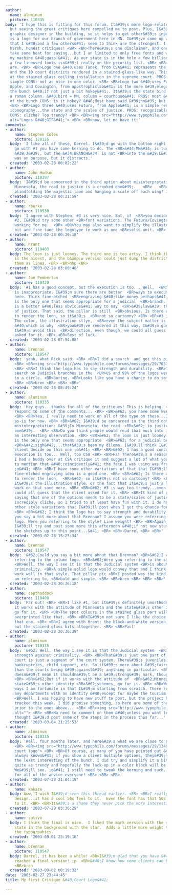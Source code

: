 ```yaml
---
author:
  name: aluminum
  picture: 110335
body: 'I hope this is fitting for this forum. It&#39;s more logo-related than logo-type-related,
  but seeing the great critiques here compelled me to post. Plus, I&#39;m the only
  graphic designer in the building, so it helps to get other&#39;s input. <BR> <BR>This
  is a logo for our branch of government here in MN. I&#39;ve come up with 3 variations
  that I &#40;and a few others&#41; seem to think are the strongest. I now need your
  harsh, honest critiques! <BR> <BR>There&#39;s one disclaimer, and one I&#39;ll probably
  take some heat for saying...but I an limited to only free fonts and whatevers on
  my machine &#40;gasp!&#41;. As our state is in the hole a few billion, getting darrel
  a few licensed fonts isn&#39;t really on the priority list. <BR> <BR>So, here they
  are. <BR> <BR>Logo one &#40;uses Tanek, from CSA&#41; represents the state &#40;duh&#41;
  and the 10 court districts rendered in a stained-glass-like way. This also hints
  at the stained glass ceiling installation in the supreme court. PROS: nice double-meaning,
  simple CONS: not as nice in one-color. <BR> <BR>Logo two &#40;uses Futura, from
  Apple, and Covington, from apostrophiclab&#41; is the more &#39;elegant&#39; of
  the bunch &#40;if not just a bit hokey&#41;. It&#39;s the state bird perched upon
  a roman column. &#40;bird = MN, column = courhouse&#41; PROS: most &#39;regal&#39;
  of the bunch CONS: is it hokey? &#40;Most have said &#39;no&#39; but I still wonder...&#41;
  <BR> <BR>Logo three &#40;uses Futura, from Apple&#41; is a simple rendering of common
  iconography...the state and the scales of justice. PROS: recognizable iconography
  CONS: cliche? Too trendy? <BR> <BR><img src="http://www.typophile.com/forums/messages/29/7047.gif"
  alt="Logos &#40;GIF&#41;"> <BR> <BR>now, let me have it!'
comments:
- author:
    name: Stephen Coles
    picture: 128126
  body: 'I like all of these, Darrel. I&#39;d go with the bottom right. <BR>If you
    go with #1 you have some kerning to do. The <BR>&#34;MN&#34; is tucked into the
    &#39;J&#39;, but the &#34;BRANCH&#34; is not <BR>into the &#39;L&#39;. Maybe that
    was on purpose, but it distracts.'
  created: '2003-02-28 00:02:22'
- author:
    name: John Hudson
    picture: 110397
  body: 'I&#39;d be concerned in the third option about misinterpretation: &#39;In
    Minnesota, the road to justice is a crooked one&#39;.   <BR>   <BR>What about
    blindfolding the majestic loon and hanging a scale off each wing? Just kidding!   <BR>   <BR>'
  created: '2003-02-28 00:21:59'
- author:
    name: rburke
    picture: 110530
  body: 'I agree with Stephen, #3 is very nice. But, if  <BR>you decide on number
    #2, I&#39;d try some other <BR>font variations. The Futura/Covington combo <BR>isn&#39;t
    working for me.  <BR> <BR>You may also want to simplify the illustration  <BR>a
    bit and fine-tune the logotype to work as one <BR>solid unit. <BR> <BR>'
  created: '2003-02-28 00:29:18'
- author:
    name: hrant
    picture: 110403
  body: The loon is just looney. The third one is too artsy. I think the first one
    is the nicest, and the b&amp;w version could just dump the districts, or render
    them as lines. <BR> <BR>hhp <BR>
  created: '2003-02-28 03:00:48'
- author:
    name: Joe Pemberton
    picture: 110420
  body: '#1 has a good concept, but the execution is too... Well,  <BR>too CSA, and
    is inappropriate. I&#39;m sure there are better  <BR>ways to execute an illustration
    here. Think fine-etched  <BR>engraving &#40;like money perhaps&#41;. <BR> <BR>#2
    is the only one that seems appropriate for a judicial  <BR>branch. The pillar
    is a better &#40;less obvious&#41; way to say  <BR>&#39;law&#39; than the scales
    of justice. That said, the pillar is still  <BR>obvious. Is there a classy way
    to render the loon, so it&#39;s  <BR>not so cartoony? <BR> <BR>#3 is way too trendy.
    The color, the illustration stlye,  <BR>even the subject matter is ultra-obvious
    &#40;which is why  <BR>you&#39;ve rendered it this way, I&#39;m guessing&#41;.
    I&#39;d avoid this  <BR>direction, even though, we could all guess that the  <BR>client
    asked for it. <BR> <BR>Best of luck.'
  created: '2003-02-28 07:54:08'
- author:
    name: brennan
    picture: 110547
  body: 'yeah, what Rick said. <BR> <BR>I did a search  and got this pillar style:
    <BR> <BR><img src="http://www.typophile.com/forums/messages/29/7057.jpg" alt="pillar">
    <BR> <BR>I think the logo has to say strength and durability. <BR>I also did a
    search on Judicial branches in the  <BR>US and 99% of the logos were contained
    in a circle. <BR>Boring. <BR>Looks like you have a chance to do something unique.
    <BR> <BR>bren <BR> <BR> <BR>'
  created: '2003-02-28 08:49:24'
- author:
    name: aluminum
    picture: 110335
  body: 'Hey guys...thanks for all of the critiques! This is helping. <BR> <BR>To
    respond to some of the comments... <BR> <BR>&#62; you have some kerning to do
    <BR> <BR>Yea, I really need to work on all of the type on these...I just set them
    as-is for now. <BR> <BR>&#62; I&#39;d be concerned in the third option about <BR>&#62;
    misinterpretation: &#39;In Minnesota, the road  <BR>&#62; to justice is a crooked
    one&#39;.  <BR> <BR>Do you think people would read that much into it? It&#39;s
    an interesting observation. <BR> <BR>&#62; The loon is just looney. <BR>and <BR>&#62;
    is the only one that seems appropriate  <BR>&#62; for a judicial branch.  <BR>
    <BR>&#42;sigh&#42;...that&#39;s been my dilema. I&#39;ll think I&#39;ll let the
    client decide on this one ;o&#41; <BR> <BR>&#62; 1 has a good concept, but the  <BR>&#62;
    execution is too... Well, too CSA <BR> <BR>Ha! There&#39;s a reason for that.
    I had a buddy over at CSA critique it and suggest a lot of what you see there...not
    to mention that &#40;coincidently&#41; the face I was using was from CSA as well.
    ;o&#41; <BR> <BR>I have some other variations of that that I&#39;ll work on...the
    fine-etched engraving idea is a good one. <BR> <BR>&#62; Is there a classy way
    to render the loon,  <BR>&#62; so it&#39;s not so cartoony? <BR> <BR>Do you think
    it&#39;s the illustration style, or the fact that it&#39;s just a loon? I&#39;ll
    work on that some more. <BR> <BR>&#62; #3 is way too trendy...even though, we
    could all guess that the client asked for it. <BR> <BR>It kind of goes without
    saying that one of the options needs to be a state/scales of justice. Yea, it&#39;s
    incredibly cliche, so I tried to at least have fun with it. I do have several
    other style variations that I&#39;ll post when I get the chance for comparison.
    <BR> <BR>&#62; I think the logo has to say strength and durability. <BR> <BR>Could
    you say a bit more about that Brennan? I assume you were referring to the column
    logo. Were you referring to the style? Line weight? <BR> <BR>Again, thanks everyone.
    I&#39;ll try and post some more this afternoon &#40;if not new stuff, some of
    the sketches up to this point...&#41; <BR> <BR>-Darrel <BR> <BR>'
  created: '2003-02-28 15:25:34'
- author:
    name: brennan
    picture: 110547
  body: '&#62;Could you say a bit more about that Brennan? <BR>&#62;I assume you were
    referring to the column logo. <BR>&#62;Were you referring to the style? Line weight?  <BR>
    <BR>Well, the way I see it is that the Judicial system <BR>is about strength against
    criminality. <BR>A simple solid logo would convey that and I think <BR>No.2 will
    work well in that style. That pillar pic <BR>I posted was the kind of style I
    am refering to, <BR>bold and simple. <BR> <BR>bren <BR> <BR> <BR>'
  created: '2003-02-28 20:36:18'
- author:
    name: capthaddock
    picture: 110400
  body: 'Far out! <BR> <BR>I like #1, but it&#39;s definitely unorthodox.  But if
    it works with the attitude of Minnesota and the state&#39;s other identity schemes,
    go for it. <BR> <BR>The spot colours in the stained glass part will look neat
    overprinted like that. <BR> <BR>I&#39;m not sure I like the choice of fonts in
    that one. <BR> <BR>I agree with Hrant: the black-and-white version should leave
    out the stained glass bits altogether. <BR> <BR>Paul'
  created: '2003-02-28 20:36:39'
- author:
    name: aluminum
    picture: 110335
  body: '&#62; Well, the way I see it is that the Judicial system  <BR>&#62; is about
    strength against criminality. <BR> <BR>That&#39;s just one part of it. Criminal
    court is just a segment of the court system. There&#39;s juveniles, divorces,
    bankruptcies, child support, etc. So it&#39;s more about &#39;fairness for all&#39;
    than the courts being &#39;against&#39; anything in particular. <BR> <BR>That
    doesn&#39;t mean it shouldn&#39;t be a &#39;strong&#39; mark, though. ;o&#41;
    <BR> <BR>&#62;But if it works with the attitude of  <BR>&#62;Minnesota and the
    state&#39;s other identity <BR>&#62;schemes, go for it. <BR> <BR>Well, in some
    ways I am fortunate in that I&#39;m starting from scratch. There really aren&#39;t
    any departments with an identity &#40;except for maybe the tourism board&#41;.  <BR>
    <BR>Well, I was hoping to have new stuff to post, but the project has been side
    tracked this week. I did promise something, so here are some of the logo variations
    prior to the ones above... <BR> <BR><img src="http://www.typophile.com/forums/messages/29/7179.gif"
    alt=""> <BR> <BR>No need to comment on them &#40;unless you want to&#41;. I just
    thought I&#39;d post some of the steps in the process thus far...'
  created: '2003-03-04 21:25:53'
- author:
    name: aluminum
    picture: 110335
  body: 'Well, four months later, and here&#39;s what we are close to going with:
    <BR> <BR><img src="http://www.typophile.com/forums/messages/29/13400.gif" alt="final
    court logo"> <BR> <BR>Of course, as many of you have pointed out &#40;and as I&#39;ve
    always known&#41; if you show a client multiple options, they&#39;ll always choose
    the least interesting of the bunch. I did try and simplify it a bit so it wasn&#39;t
    quite as trendy and hopefully the lock-up in a color block will be used consistently.
    We&#39;ll see. ;o&#41; I still need to tweak the kerning and such. <BR> <BR>Thanks
    for all of the advice everyone! <BR> <BR> <BR>'
  created: '2003-07-28 21:04:18'
- author:
    name: kakaze
  body: Aww, I wish I&#39;d seen this thread earlier. <BR> <BR>I really like the first
    design...it has a cool 50s feel to it.  Even the font has that 50s sort of look
    to it. <BR> <BR>It&#39;s a shame they never pick the more interesting logos :-\
  created: '2003-07-29 03:36:29'
- author:
    name: sativo
  body: I think the final is nice.  I liked the mark version with the shape of the
    state in the background with the star.  Adds a little more weight to balance out
    the typogrpahics.
  created: '2003-09-01 23:19:16'
- author:
    name: brennan
    picture: 110547
  body: Darrel, it has been a while! <BR>I&#39;m glad that you have &#42;almost&#42;
    reached a final version! ;p  <BR>&#40;I know how some clients can be&#41; <BR>
    <BR>bren
  created: '2003-09-02 00:19:32'
date: '2003-02-27 23:44:45'
title: My first Critique &#40;Court Logo&#41;

---
```

